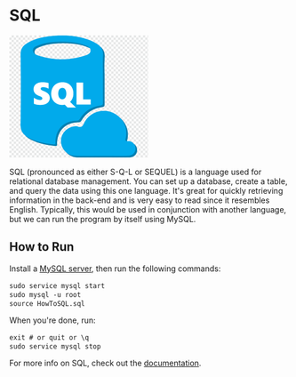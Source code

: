 # SQL
![SQL Logo](img-sql.png)

SQL (pronounced as either S-Q-L or SEQUEL) is a language used for relational database management. You can set up a database, create a table, and query the data using this one language. It's great for quickly retrieving information in the back-end and is very easy to read since it resembles English. Typically, this would be used in conjunction with another language, but we can run the program by itself using MySQL.

## How to Run
Install a [MySQL server](https://www.mysql.com/), then run the following commands:
```
sudo service mysql start
sudo mysql -u root
source HowToSQL.sql
```

When you're done, run:
```
exit # or quit or \q
sudo service mysql stop
```

For more info on SQL, check out the [documentation](https://dev.mysql.com/doc/refman/8.0/en/).
